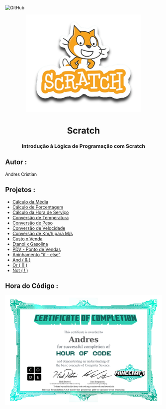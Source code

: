 ![GitHub](https://img.shields.io/github/license/andrescristian/Scratch?style=flat-square)

<p align="center">
<img width="370" src="https://github.com/andrescristian/Scratch/blob/main/Assets/icons/scratch.png"/>
</p>

<h1 align="center">Scratch</h1>

<h3 align="center">Introdução à Lógica de Programação com Scratch</h3>

## Autor :
Andres Cristian
## Projetos :
- [Cálculo da Média](https://scratch.mit.edu/projects/881964780/)
- [Cálculo de Porcentagem](https://scratch.mit.edu/projects/882634609/)
- [Cálculo da Hora de Serviço](https://scratch.mit.edu/projects/885157877/)
- [Conversão de Temperatura](https://scratch.mit.edu/projects/882607996/)
- [Conversão de Peso](https://scratch.mit.edu/projects/884622927/)
- [Conversão de Velocidade](https://scratch.mit.edu/projects/884617836/)
- [Conversão de Km/h para M/s](https://scratch.mit.edu/projects/888440537/)
- [Custo x Venda](https://scratch.mit.edu/projects/884649784/)
- [Etanol x Gasolina](https://scratch.mit.edu/projects/887233535/)
- [PDV - Ponto de Vendas](https://scratch.mit.edu/projects/883235661/)
- [Aninhamento "if - else"](https://scratch.mit.edu/projects/889252710/)
- [And ( & )](https://scratch.mit.edu/projects/888055207/)
- [Or ( || )](https://scratch.mit.edu/projects/888069761/)
- [Not ( ! )](https://scratch.mit.edu/projects/888086291/)

## Hora do Código :
![Hora Do Código](https://github.com/andrescristian/Scratch/blob/main/Assets/icons/CertificadoAndres.jpg)

